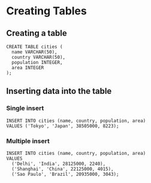 # Creating Tables

## Creating a table

```postgresql
CREATE TABLE cities (
  name VARCHAR(50),
  country VARCHAR(50),
  population INTEGER,
  area INTEGER
);
```

## Inserting data into the table

### Single insert

```postgresql
INSERT INTO cities (name, country, population, area)
VALUES ('Tokyo', 'Japan', 38505000, 8223);
```

### Multiple insert

```postgresql
INSERT INTO cities (name, country, population, area)
VALUES
  ('Delhi', 'India', 28125000, 2240),
  ('Shanghai', 'China', 22125000, 4015),
  ('Sao Paulo', 'Brazil', 20935000, 3043);
```